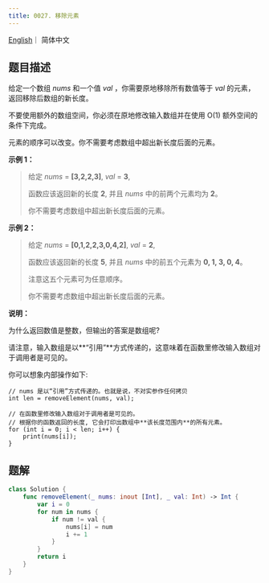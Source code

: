 ```yaml
---
title: 0027. 移除元素
---
```


[English](leetcode/0027-en)｜ 简体中文



## 题目描述

给定一个数组 *nums* 和一个值 *val* ，你需要原地移除所有数值等于 *val* 的元素，返回移除后数组的新长度。

不要使用额外的数组空间，你必须在原地修改输入数组并在使用 O(1) 额外空间的条件下完成。

元素的顺序可以改变。你不需要考虑数组中超出新长度后面的元素。

**示例 1：**

>给定 *nums* = **[3,2,2,3]**, *val* = **3**,
>
>函数应该返回新的长度 **2**, 并且 *nums* 中的前两个元素均为 **2**。
>
>你不需要考虑数组中超出新长度后面的元素。
>

**示例 2：**

>给定 *nums* = **[0,1,2,2,3,0,4,2]**, *val* = **2**,
>
>函数应该返回新的长度 **5**, 并且 *nums* 中的前五个元素为 **0, 1, 3, 0, 4**。
>
>注意这五个元素可为任意顺序。
>
>你不需要考虑数组中超出新长度后面的元素。
>

**说明：**

为什么返回数值是整数，但输出的答案是数组呢?

请注意，输入数组是以**“引用”**方式传递的，这意味着在函数里修改输入数组对于调用者是可见的。

你可以想象内部操作如下:

```
// nums 是以“引用”方式传递的。也就是说，不对实参作任何拷贝
int len = removeElement(nums, val);

// 在函数里修改输入数组对于调用者是可见的。
// 根据你的函数返回的长度, 它会打印出数组中**该长度范围内**的所有元素。
for (int i = 0; i < len; i++) {
    print(nums[i]);
}
```



## 题解

```swift
class Solution {
    func removeElement(_ nums: inout [Int], _ val: Int) -> Int {
        var i = 0
        for num in nums {
            if num != val {
                nums[i] = num
                i += 1
            }
        }
        return i
    }
}
```

